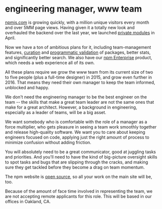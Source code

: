 # engineering manager, www team

[npmjs.com](https://www.npmjs.com) is growing quickly, with a million unique visitors every month and over 5MM page views. Having given it a totally new look and overhauled the backend over the last year, we launched [private modules](https://www.npmjs.com/private-modules) in April.

Now we have a ton of ambitious plans for it, including team-management features,  [curation](http://blog.npmjs.org/post/94662089625/the-future-of-the-npm-website-lets-map-this#collections) and [programmatic validation](http://blog.npmjs.org/post/94662089625/the-future-of-the-npm-website-lets-map-this#ecosystems) of packages, better stats, and significantly better search. We also have our [npm Enterprise](https://www.npmjs.com/enterprise) product, which needs a web experience all of its own.

All these plans require we grow the www team from its current size of two to five people (plus a full-time designer) in 2015, and grow even further in 2016. That means they need their own manager to keep the team informed, unblocked and happy.

We don't need the engineering manager to be the best engineer on the team -- the skills that make a great team leader are not the same ones that make for a great architect. However, a background in engineering, especially as a leader of teams, will be a big asset. 

We want somebody who is comfortable with the role of a manager as a force multiplier, who gets pleasure in seeing a team work smoothly together and release high-quality software. We want you to care about keeping engineers focused on code, applying just the right amount of process to minimize confusion without adding friction.

You will absolutely need to be a great communicator, good at juggling tasks and priorities. And you'll need to have the kind of big-picture oversight skills to spot tasks and bugs that are slipping through the cracks, and making sure they get tackled before they become a drag on team momentum.

The npm website is [open source](https://github.com/npm/newww), so all your work on the main site will be, too.

Because of the amount of face time involved in representing the team, we are not accepting remote applicants for this role. This will be based in our offices in Oakland, CA.
